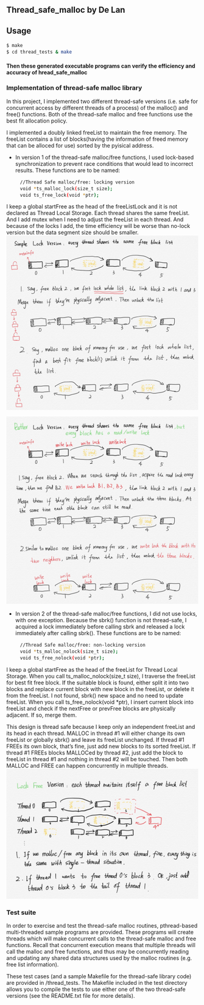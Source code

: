 ## Thread_safe_malloc by De Lan

## Usage
```sh
$ make
$ cd thread_tests & make
```
#### Then these generated executable programs can verify the efficiency and accuracy of hread_safe_malloc



### Implementation of thread-safe malloc library

In this project, I implemented two different thread-safe versions (i.e. safe for concurrent access by different threads of a process) of the malloc() and free() functions. Both of the thread-safe malloc and free functions use the best fit allocation policy.


I implemented a doubly linked freeList to maintain the free memory. The freeList contains a list of blocks(having the information of freed memory that can be alloced for use) sorted by the pyisical address.


- In version 1 of the thread-safe malloc/free functions, I used lock-based synchronization to prevent race conditions that would lead to incorrect results. These functions are to be named:
```sh
     //Thread Safe malloc/free: locking version
     void *ts_malloc_lock(size_t size);
     void ts_free_lock(void *ptr);
```
I keep a global startFree as the head of the freeListLock and it is not declared as Thread Local Storage. Each thread shares the same freeList. And I add mutex when I need to adjust the freeList in each thread. And because of the locks I add, the time efficiency will be worse than no-lock version but the data segment size should be smaller.
![alt text](https://github.com/Alanlande/Thread_safe_malloc/blob/master/thread_tests/Saimple_Lock_Version.jpg "The main pending page")

![alt text](https://github.com/Alanlande/Thread_safe_malloc/blob/master/thread_tests/RWLock_Version.jpg "The main pending page")



- In version 2 of the thread-safe malloc/free functions, I did not use locks, with one exception. Because the sbrk() function is not thread-safe, I acquired a lock immediately before calling sbrk and released a lock immediately after calling sbrk(). These functions are to be named:
```sh
     //Thread Safe malloc/free: non-locking version 
     void *ts_malloc_nolock(size_t size);
     void ts_free_nolock(void *ptr);
```

I keep a global startFree as the head of the freeList for Thread Local Storage. When you call ts_malloc_nolock(size_t size), I traverse the freeList for best fit free block. If the suitable block is found, either split it into two blocks and replace current block with new block in the freeList, or delete it from the freeList. I not found, sbrk() new space and no need to update freeList. When you call ts_free_nolock(void \*ptr), I insert current block into freeList and check if the nextFree or prevFree blocks are physically adjacent. If so, merge them.


This design is thread safe because I keep only an independent freeList and its head in each thread. MALLOC in thread #1 will either change its own freeList or globally sbrk() and leave its freeList unchanged. If thread #1 FREEs its own block, that’s fine, just add new blocks to its sorted freeList. If thread #1 FREEs blocks MALLOCed by thread #2, just add the block to freeList in thread #1 and nothing in thread #2 will be touched. Then both MALLOC and FREE can happen concurrently in multiple threads.
![alt text](https://github.com/Alanlande/Thread_safe_malloc/blob/master/thread_tests/Lock_Free_Version.jpg "The main pending page")

### Test suite

In order to exercise and test the thread-safe malloc routines, pthread-based multi-threaded sample programs are provided. These programs will create threads which will make concurrent calls to the thread-safe malloc and free functions. Recall that concurrent execution means that multiple threads will call the malloc and free functions, and thus may be concurrently reading and updating any shared data structures used by the malloc routines (e.g. free list information).



These test cases (and a sample Makefile for the thread-safe library code) are provided in /thread_tests. The Makefile included in the test directory allows you to compile the tests to use either one of the two thread-safe versions (see the README.txt file for more details).





